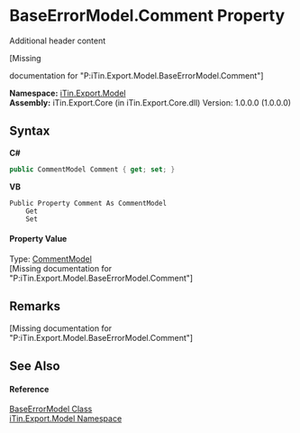 # BaseErrorModel.Comment Property 
Additional header content 

\[Missing <summary> documentation for "P:iTin.Export.Model.BaseErrorModel.Comment"\]

**Namespace:**&nbsp;<a href="ef57ffcc-e95e-b212-5a46-9aa6f5a3511f">iTin.Export.Model</a><br />**Assembly:**&nbsp;iTin.Export.Core (in iTin.Export.Core.dll) Version: 1.0.0.0 (1.0.0.0)

## Syntax

**C#**<br />
``` C#
public CommentModel Comment { get; set; }
```

**VB**<br />
``` VB
Public Property Comment As CommentModel
	Get
	Set
```


#### Property Value
Type: <a href="66ffdea2-01bf-5e72-5880-6ae3681f9145">CommentModel</a><br />\[Missing <value> documentation for "P:iTin.Export.Model.BaseErrorModel.Comment"\]

## Remarks
\[Missing <remarks> documentation for "P:iTin.Export.Model.BaseErrorModel.Comment"\]

## See Also


#### Reference
<a href="2b5dfb29-f0cf-8f2a-2a61-fada3b7b3896">BaseErrorModel Class</a><br /><a href="ef57ffcc-e95e-b212-5a46-9aa6f5a3511f">iTin.Export.Model Namespace</a><br />